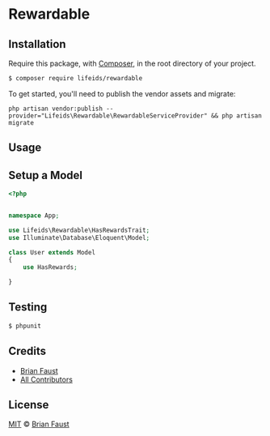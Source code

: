 # Rewardable


## Installation

Require this package, with [Composer](https://getcomposer.org/), in the root directory of your project.

``` bash
$ composer require lifeids/rewardable
```

To get started, you'll need to publish the vendor assets and migrate:

```
php artisan vendor:publish --provider="Lifeids\Rewardable\RewardableServiceProvider" && php artisan migrate
```

## Usage

## Setup a Model

``` php
<?php


namespace App;

use Lifeids\Rewardable\HasRewardsTrait;
use Illuminate\Database\Eloquent\Model;

class User extends Model
{
    use HasRewards;

}
```

## Testing

``` bash
$ phpunit
```


## Credits

- [Brian Faust](https://github.com/lifeids)
- [All Contributors](../../contributors)

## License

[MIT](LICENSE) © [Brian Faust](https://lifeids.com)
